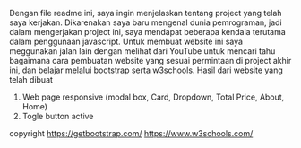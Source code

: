 Dengan file readme ini, saya ingin menjelaskan tentang project yang telah saya kerjakan. Dikarenakan saya baru mengenal dunia pemrograman, jadi dalam mengerjakan project ini, saya mendapat beberapa kendala terutama dalam penggunaan javascript. Untuk membuat website ini saya meggunakan jalan lain dengan melihat dari YouTube untuk mencari tahu bagaimana cara pembuatan website yang sesuai permintaan di project akhir ini, dan belajar melalui bootstrap serta w3schools.
Hasil dari website yang telah dibuat
1. Web page responsive (modal box, Card, Dropdown, Total Price, About, Home)
2. Togle button active

copyright
https://getbootstrap.com/ 
https://www.w3schools.com/
